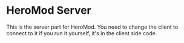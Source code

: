 HeroMod Server
===
This is the server part for HeroMod. You need to
change the client to connect to it if you run it
yourself, it's in the client side code.
